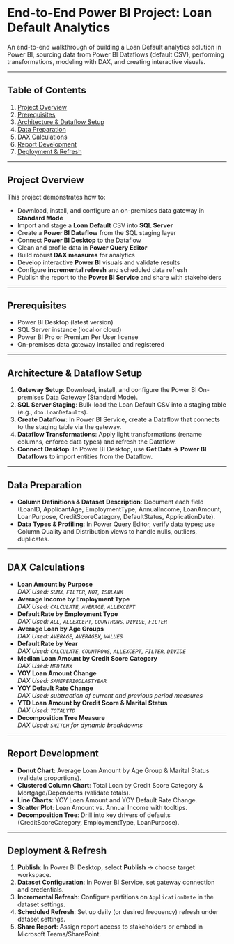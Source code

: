 # End-to-End Power BI Project: Loan Default Analytics

An end-to-end walkthrough of building a Loan Default analytics solution in Power BI, sourcing data from Power BI Dataflows (default CSV), performing transformations, modeling with DAX, and creating interactive visuals.

---

## Table of Contents

1. [Project Overview](#project-overview)  
2. [Prerequisites](#prerequisites)  
3. [Architecture & Dataflow Setup](#architecture--dataflow-setup)  
4. [Data Preparation](#data-preparation)  
5. [DAX Calculations](#dax-calculations)  
6. [Report Development](#report-development)  
7. [Deployment & Refresh](#deployment--refresh)  

---

## Project Overview

This project demonstrates how to:

- Download, install, and configure an on-premises data gateway in **Standard Mode**  
- Import and stage a **Loan Default** CSV into **SQL Server**  
- Create a **Power BI Dataflow** from the SQL staging layer  
- Connect **Power BI Desktop** to the Dataflow  
- Clean and profile data in **Power Query Editor**  
- Build robust **DAX measures** for analytics  
- Develop interactive **Power BI** visuals and validate results  
- Configure **incremental refresh** and scheduled data refresh  
- Publish the report to the **Power BI Service** and share with stakeholders

---

## Prerequisites

- Power BI Desktop (latest version)  
- SQL Server instance (local or cloud)  
- Power BI Pro or Premium Per User license  
- On-premises data gateway installed and registered  

---

## Architecture & Dataflow Setup

1. **Gateway Setup**: Download, install, and configure the Power BI On-premises Data Gateway (Standard Mode).  
2. **SQL Server Staging**: Bulk-load the Loan Default CSV into a staging table (e.g., `dbo.LoanDefaults`).  
3. **Create Dataflow**: In Power BI Service, create a Dataflow that connects to the staging table via the gateway.  
4. **Dataflow Transformations**: Apply light transformations (rename columns, enforce data types) and refresh the Dataflow.  
5. **Connect Desktop**: In Power BI Desktop, use **Get Data → Power BI Dataflows** to import entities from the Dataflow.

---

## Data Preparation

- **Column Definitions & Dataset Description**: Document each field (LoanID, ApplicantAge, EmploymentType, AnnualIncome, LoanAmount, LoanPurpose, CreditScoreCategory, DefaultStatus, ApplicationDate).  
- **Data Types & Profiling**: In Power Query Editor, verify data types; use Column Quality and Distribution views to handle nulls, outliers, duplicates.

---

## DAX Calculations

- **Loan Amount by Purpose**  
  *DAX Used: `SUMX`, `FILTER`, `NOT`, `ISBLANK`*  
- **Average Income by Employment Type**  
  *DAX Used: `CALCULATE`, `AVERAGE`, `ALLEXCEPT`*  
- **Default Rate by Employment Type**  
  *DAX Used: `ALL`, `ALLEXCEPT`, `COUNTROWS`, `DIVIDE`, `FILTER`*  
- **Average Loan by Age Groups**  
  *DAX Used: `AVERAGE`, `AVERAGEX`, `VALUES`*  
- **Default Rate by Year**  
  *DAX Used: `CALCULATE`, `COUNTROWS`, `ALLEXCEPT`, `FILTER`, `DIVIDE`*  
- **Median Loan Amount by Credit Score Category**  
  *DAX Used: `MEDIANX`*  
- **YOY Loan Amount Change**  
  *DAX Used: `SAMEPERIODLASTYEAR`*  
- **YOY Default Rate Change**  
  *DAX Used: subtraction of current and previous period measures*  
- **YTD Loan Amount by Credit Score & Marital Status**  
  *DAX Used: `TOTALYTD`*  
- **Decomposition Tree Measure**  
  *DAX Used: `SWITCH` for dynamic breakdowns*

---

## Report Development

- **Donut Chart**: Average Loan Amount by Age Group & Marital Status (validate proportions).  
- **Clustered Column Chart**: Total Loan by Credit Score Category & Mortgage/Dependents (validate totals).  
- **Line Charts**: YOY Loan Amount and YOY Default Rate Change.  
- **Scatter Plot**: Loan Amount vs. Annual Income with tooltips.  
- **Decomposition Tree**: Drill into key drivers of defaults (CreditScoreCategory, EmploymentType, LoanPurpose).

---

## Deployment & Refresh

1. **Publish**: In Power BI Desktop, select **Publish** → choose target workspace.  
2. **Dataset Configuration**: In Power BI Service, set gateway connection and credentials.  
3. **Incremental Refresh**: Configure partitions on `ApplicationDate` in the dataset settings.  
4. **Scheduled Refresh**: Set up daily (or desired frequency) refresh under dataset settings.  
5. **Share Report**: Assign report access to stakeholders or embed in Microsoft Teams/SharePoint.  
